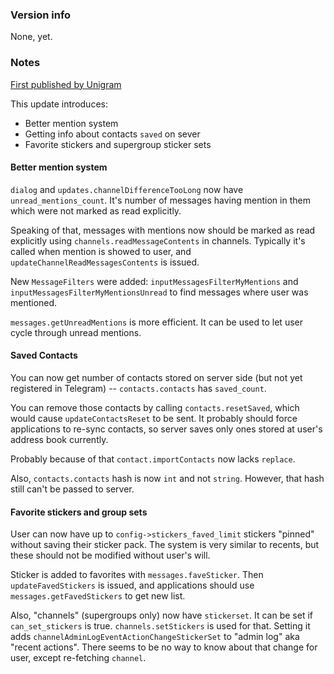 ### Version info
None, yet.

### Notes
[First published by Unigram](https://github.com/UnigramDev/Unigram/commit/ee2863cbb6c677382f4c023f336b30b24ca313f9)

This update introduces:
- Better mention system
- Getting info about contacts `saved` on sever
- Favorite stickers and supergroup sticker sets

#### Better mention system
`dialog` and `updates.channelDifferenceTooLong` now have `unread_mentions_count`. It's number of messages having mention in them which were not marked as read explicitly.

Speaking of that, messages with mentions now should be marked as read explicitly using `channels.readMessageContents` in channels. Typically it's called when mention is showed to user, and `updateChannelReadMessagesContents` is issued.

New `MessageFilters` were added: `inputMessagesFilterMyMentions` and `inputMessagesFilterMyMentionsUnread` to find messages where user was mentioned.

`messages.getUnreadMentions` is more efficient. It can be used to let user cycle through unread mentions.

#### Saved Contacts
You can now get number of contacts stored on server side (but not yet registered in Telegram) -- `contacts.contacts` has `saved_count`.

You can remove those contacts by calling `contacts.resetSaved`, which would cause `updateContactsReset` to be sent. It probably should force applications to re-sync contacts, so server saves only ones stored at user's address book currently.

Probably because of that `contact.importContacts` now lacks `replace`.

Also, `contacts.contacts` hash is now `int` and not `string`. However, that hash still can't be passed to server.

#### Favorite stickers and group sets
User can now have up to `config->stickers_faved_limit` stickers "pinned" without saving their sticker pack.
The system is very similar to recents, but these should not be modified without user's will.

Sticker is added to favorites with `messages.faveSticker`. Then `updateFavedStickers` is issued, and applications should use `messages.getFavedStickers` to get new list.

Also, "channels" (supergroups only) now have `stickerset`.
It can be set if `can_set_stickers` is true.
`channels.setStickers` is used for that. Setting it adds `channelAdminLogEventActionChangeStickerSet` to "admin log" aka "recent actions". There seems to be no way to know about that change for user, except re-fetching `channel`.
